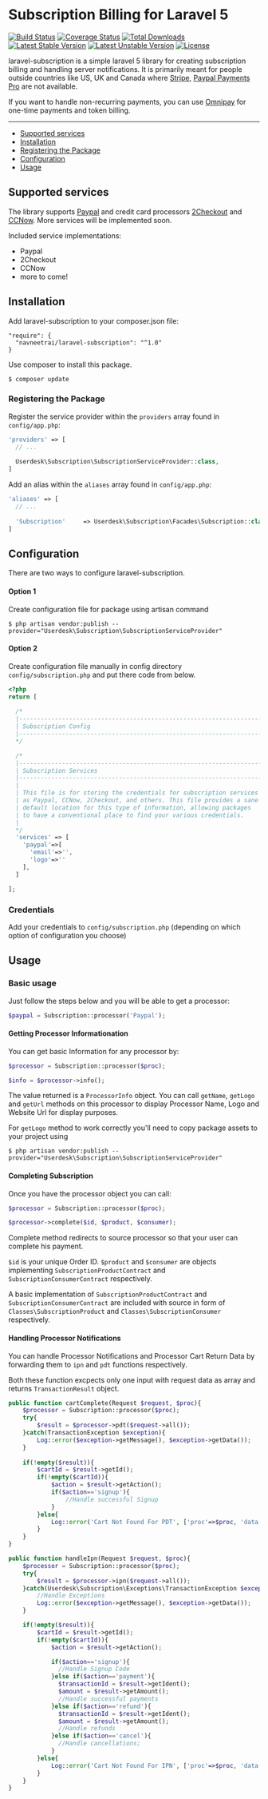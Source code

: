 # Subscription Billing for Laravel 5

[![Build Status](https://travis-ci.org/navneetrai/laravel-subscription.svg)](https://travis-ci.org/navneetrai/laravel-subscription)
[![Coverage Status](https://coveralls.io/repos/navneetrai/laravel-subscription/badge.svg)](https://coveralls.io/r/navneetrai/laravel-subscription)
[![Total Downloads](https://poser.pugx.org/navneetrai/laravel-subscription/downloads.svg)](https://packagist.org/packages/navneetrai/laravel-subscription)
[![Latest Stable Version](https://poser.pugx.org/navneetrai/laravel-subscription/v/stable.svg)](https://packagist.org/packages/navneetrai/laravel-subscription)
[![Latest Unstable Version](https://poser.pugx.org/navneetrai/laravel-subscription/v/unstable.svg)](https://packagist.org/packages/navneetrai/laravel-subscription)
[![License](https://poser.pugx.org/navneetrai/laravel-subscription/license.svg)](https://packagist.org/packages/navneetrai/laravel-subscription)

laravel-subscription is a simple laravel 5 library for creating subscription billing and handling server notifications. It is primarily meant for people outside countries like US, UK and Canada where [Stripe](https://stripe.com/), [Paypal Payments Pro](https://www.paypal.com/webapps/mpp/paypal-payments-pro) are not available.

If you want to handle non-recurring payments, you can use [Omnipay](http://omnipay.thephpleague.com/) for one-time payments and token billing.

---
 
- [Supported services](#supported-services)
- [Installation](#installation)
- [Registering the Package](#registering-the-package)
- [Configuration](#configuration)
- [Usage](#usage)

## Supported services

The library supports [Paypal](https://www.paypal.com) and credit card processors [2Checkout](https://www.2checkout.com/) and [CCNow](http://www.ccnow.com/). More services will be implemented soon.

Included service implementations:

 - Paypal
 - 2Checkout
 - CCNow
- more to come!


## Installation

Add laravel-subscription to your composer.json file:

```
"require": {
  "navneetrai/laravel-subscription": "^1.0"
}
```

Use composer to install this package.

```
$ composer update
```

### Registering the Package

Register the service provider within the ```providers``` array found in ```config/app.php```:

```php
'providers' => [
  // ...
  
  Userdesk\Subscription\SubscriptionServiceProvider::class,
]
```

Add an alias within the ```aliases``` array found in ```config/app.php```:


```php
'aliases' => [
  // ...
  
  'Subscription'     => Userdesk\Subscription\Facades\Subscription::class,
]
```

## Configuration

There are two ways to configure laravel-subscription.

#### Option 1

Create configuration file for package using artisan command

```
$ php artisan vendor:publish --provider="Userdesk\Subscription\SubscriptionServiceProvider"
```

#### Option 2

Create configuration file manually in config directory ``config/subscription.php`` and put there code from below.

```php
<?php
return [ 
  
  /*
  |--------------------------------------------------------------------------
  | Subscription Config
  |--------------------------------------------------------------------------
  */

  /*
  |--------------------------------------------------------------------------
  | Subscription Services
  |--------------------------------------------------------------------------
  |
  | This file is for storing the credentials for subscription services such
  | as Paypal, CCNow, 2Checkout, and others. This file provides a sane
  | default location for this type of information, allowing packages
  | to have a conventional place to find your various credentials.
  |
  */
  'services' => [
    'paypal'=>[
      'email'=>'', 
      'logo'=>''
    ],
  ]

];
```

### Credentials

Add your credentials to ``config/subscription.php`` (depending on which option of configuration you choose)


## Usage

### Basic usage

Just follow the steps below and you will be able to get a processor:

```php
$paypal = Subscription::processor('Paypal');
```

#### Getting Processor Informationation

You can get basic Information for any processor by:

```php
$processor = Subscription::processor($proc);

$info = $processor->info();
```

The value returned is a ``ProcessorInfo`` object. You can call ``getName``, ``getLogo`` and ``getUrl`` methods on this processor to display Processor Name, Logo and Website Url for display purposes.

For ``getLogo`` method to work correctly you'll need to copy package assets to your project using

```
$ php artisan vendor:publish --provider="Userdesk\Subscription\SubscriptionServiceProvider"
```

#### Completing Subscription

Once you have the processor object you can call:

```php
$processor = Subscription::processor($proc);

$processor->complete($id, $product, $consumer);
```

Complete method redirects to source processor so that your user can complete his payment.

``$id`` is your unique Order ID. ``$product`` and ``$consumer`` are objects implementing ``SubscriptionProductContract`` and ``SubscriptionConsumerContract`` respectively.

A basic implementation of ``SubscriptionProductContract`` and ``SubscriptionConsumerContract`` are included with source in form of ``Classes\SubscriptionProduct`` and ``Classes\SubscriptionConsumer`` respectively.

#### Handling Processor Notifications

You can handle Processor Notifications and Processor Cart Return Data by forwarding them to ``ipn`` and ``pdt`` functions respectively. 

Both these function excpects only one input with request data as array and returns ``TransactionResult`` object.

```php
public function cartComplete(Request $request, $proc){
	$processor = Subscription::processor($proc);
	try{
		$result = $processor->pdt($request->all());
	}catch(TransactionException $exception){
		Log::error($exception->getMessage(), $exception->getData());	
	}
	
	if(!empty($result)){
		$cartId = $result->getId();
	  	if(!empty($cartId)){
	  		$action = $result->getAction();    
			if($action=='signup'){
				//Handle successful Signup
			}
		}else{
			Log::error('Cart Not Found For PDT', ['proc'=>$proc, 'data'=>$request->all()]);	
		}
	}
}
```

```php
public function handleIpn(Request $request, $proc){
	$processor = Subscription::processor($proc);
	try{
	  	$result = $processor->ipn($request->all());
	}catch(Userdesk\Subscription\Exceptions\TransactionException $exception){
	  	//Handle Exceptions
	  	Log::error($exception->getMessage(), $exception->getData());  
	}

	if(!empty($result)){
	  	$cartId = $result->getId();
	  	if(!empty($cartId)){
		    $action = $result->getAction();        

		    if($action=='signup'){
		      //Handle Signup Code
		    }else if($action=='payment'){          
		      $transactionId = $result->getIdent();
		      $amount = $result->getAmount();
		      //Handle successful payments
		    }else if($action=='refund'){          
		      $transactionId = $result->getIdent();
		      $amount = $result->getAmount();
		      //Handle refunds
		    }else if($action=='cancel'){
		      //Handle cancellations;
		    }
		}else{
		    Log::error('Cart Not Found For IPN', ['proc'=>$proc, 'data'=>$request->all()]); 
		}
	}   
}
```